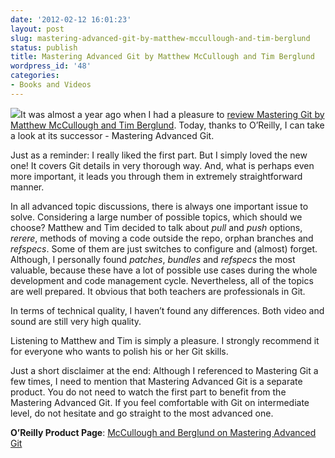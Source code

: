 ```yaml
---
date: '2012-02-12 16:01:23'
layout: post
slug: mastering-advanced-git-by-matthew-mccullough-and-tim-berglund
status: publish
title: Mastering Advanced Git by Matthew McCullough and Tim Berglund
wordpress_id: '48'
categories:
- Books and Videos
---
```


[![](http://blog.swierczynski.net/wp-content/uploads/2012/02/cat.gif)](http://blog.swierczynski.net/wp-content/uploads/2012/02/cat.gif)It was almost a year ago when I had a pleasure to [review Mastering Git by Matthew McCullough and Tim Berglund](http://blog.swierczynski.net/2011/03/mastering-git-by-matthew-mccullough-and-tim-berglund/). Today, thanks to O’Reilly, I can take a look at its successor - Mastering Advanced Git.

Just as a reminder: I really liked the first part. But I simply loved the new one! It covers Git details in very thorough way. And, what is perhaps even more important, it leads you through them in extremely straightforward manner.

In all advanced topic discussions, there is always one important issue to solve. Considering a large number of possible topics, which should we choose? Matthew and Tim decided to talk about _pull_ and _push_ options, _rerere_, methods of moving a code outside the repo, orphan branches and _refspecs_. Some of them are just switches to configure and (almost) forget. Although, I personally found _patches_, _bundles_ and _refspecs_ the most valuable, because these have a lot of possible use cases during the whole development and code management cycle. Nevertheless, all of the topics are well prepared. It obvious that both teachers are professionals in Git.

In terms of technical quality, I haven’t found any differences. Both video and sound are still very high quality.

Listening to Matthew and Tim is simply a pleasure. I strongly recommend it for everyone who wants to polish his or her Git skills.

Just a short disclaimer at the end: Although I referenced to Mastering Git a few times, I need to mention that Mastering Advanced Git is a separate product. You do not need to watch the first part to benefit from the Mastering Advanced Git. If you feel comfortable with Git on intermediate level, do not hesitate and go straight to the most advanced one.

**O’Reilly Product Page**: [McCullough and Berglund on Mastering Advanced Git](http://shop.oreilly.com/product/0636920024774.do)
